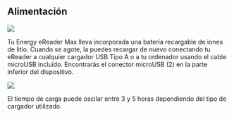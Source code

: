 ## Alimentación

![](http://static.energysistem.com/images/manuals/42535/569cd48e49506.jpg)

Tu Energy eReader Max lleva incorporada una batería recargable de iones de litio. Cuando se agote, la puedes recargar de nuevo conectando tu eReader a cualquier cargador USB Tipo A o a tu ordenador usando el cable microUSB incluido. Encontrarás el conector microUSB (2) en la parte inferior del dispositivo.

![](http://static.energysistem.com/images/manuals/42535/569cdfc148428.jpg)

El tiempo de carga puede oscilar entre 3 y 5 horas dependiendo del tipo de cargador utilizado.